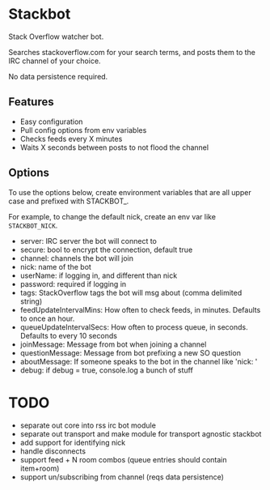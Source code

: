 # Stackbot

Stack Overflow watcher bot.

Searches stackoverflow.com for your search terms, and posts them to the IRC channel of your choice.

No data persistence required.

## Features

- Easy configuration
- Pull config options from env variables
- Checks feeds every X minutes
- Waits X seconds between posts to not flood the channel

## Options

To use the options below, create environment variables that are all upper case and prefixed with STACKBOT_.

For example, to change the default nick, create an env var like `STACKBOT_NICK`.

* server: IRC server the bot will connect to
* secure: bool to encrypt the connection, default true
* channel: channels the bot will join
* nick: name of the bot
* userName: if logging in, and different than nick
* password: required if logging in
* tags: StackOverflow tags the bot will msg about (comma delimited string)
* feedUpdateIntervalMins: How often to check feeds, in minutes. Defaults to once an hour.
* queueUpdateIntervalSecs: How often to process queue, in seconds. Defaults to every 10 seconds
* joinMessage: Message from bot when joining a channel
* questionMessage: Message from bot prefixing a new SO question
* aboutMessage: If someone speaks to the bot in the channel like 'nick: '
* debug: if debug = true, console.log a bunch of stuff

# TODO

- separate out core into rss irc bot module
- separate out transport and make module for transport agnostic stackbot
- add support for identifying nick
- handle disconnects
- support feed + N room combos (queue entries should contain item+room)
- support un/subscribing from channel (reqs data persistence)
